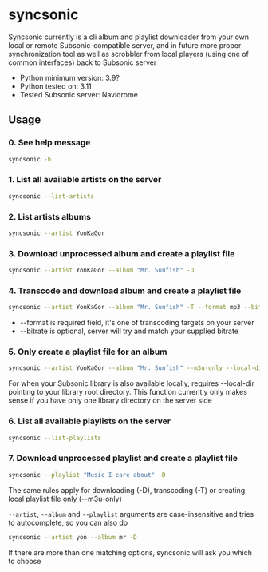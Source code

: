 # syncsonic

Syncsonic currently is a cli album and playlist downloader from your own local or remote Subsonic-compatible server, and in future more proper synchronization tool as well as scrobbler from local players (using one of common interfaces) back to Subsonic server

* Python minimum version: 3.9?  
* Python tested on: 3.11  
* Tested Subsonic server: Navidrome  

## Usage

### 0. See help message

```bash
syncsonic -h
```

### 1. List all available artists on the server

```bash
syncsonic --list-artists
```

### 2. List artists albums

```bash
syncsonic --artist YonKaGor
```

### 3. Download unprocessed album and create a playlist file

```bash
syncsonic --artist YonKaGor --album "Mr. Sunfish" -D
```

### 4. Transcode and download album and create a playlist file

```bash
syncsonic --artist YonKaGor --album "Mr. Sunfish" -T --format mp3 --bitrate 320
```
* --format is required field, it's one of transcoding targets on your server
* --bitrate is optional, server will try and match your supplied bitrate

### 5. Only create a playlist file for an album

```bash
syncsonic --artist YonKaGor --album "Mr. Sunfish" --m3u-only --local-dir "X:/subsoniclib"
```
For when your Subsonic library is also available locally, requires --local-dir pointing to your library root directory. This function currently only makes sense if you have only one library directory on the server side

### 6. List all available playlists on the server

```bash
syncsonic --list-playlists
```

### 7. Download unprocessed playlist and create a playlist file

```bash
syncsonic --playlist "Music I care about" -D
```
The same rules apply for downloading (-D), transcoding (-T) or creating local playlist file only (--m3u-only)

`--artist`, `--album` and `--playlist` arguments are case-insensitive and tries to autocomplete, so you can also do
```bash
syncsonic --artist yon --album mr -D
```
If there are more than one matching options, syncsonic will ask you which to choose